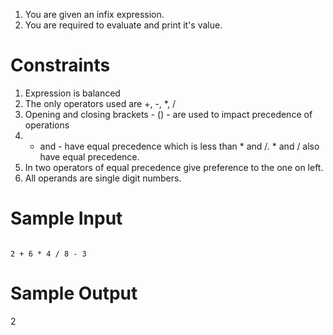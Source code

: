1. You are given an infix expression.
2. You are required to evaluate and print it's value.

# Constraints

1. Expression is balanced
2. The only operators used are +, -, *, /
3. Opening and closing brackets - () - are used to impact precedence of operations
4. + and - have equal precedence which is less than * and /. * and / also have equal precedence.
5. In two operators of equal precedence give preference to the one on left.
6. All operands are single digit numbers.

# Sample Input
<code>
2 + 6 * 4 / 8 - 3
</code>

# Sample Output

2
